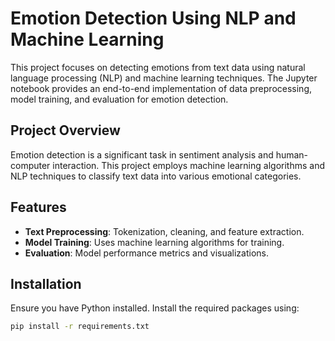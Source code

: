# Emotion Detection Using NLP and Machine Learning

This project focuses on detecting emotions from text data using natural language processing (NLP) and machine learning techniques. The Jupyter notebook provides an end-to-end implementation of data preprocessing, model training, and evaluation for emotion detection.

## Project Overview

Emotion detection is a significant task in sentiment analysis and human-computer interaction. This project employs machine learning algorithms and NLP techniques to classify text data into various emotional categories.


## Features

- **Text Preprocessing**: Tokenization, cleaning, and feature extraction.
- **Model Training**: Uses machine learning algorithms for training.
- **Evaluation**: Model performance metrics and visualizations.

## Installation

Ensure you have Python installed. Install the required packages using:

```bash
pip install -r requirements.txt
